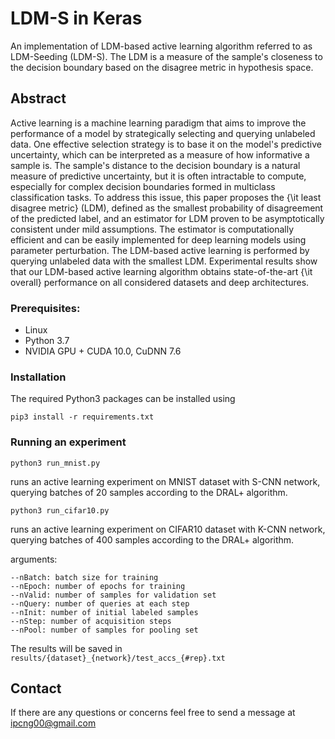 # LDM-S in Keras
An implementation of LDM-based active learning algorithm referred to as LDM-Seeding (LDM-S). The LDM is a measure of the sample's closeness to the decision boundary based on the disagree metric in hypothesis space.

## Abstract
Active learning is a machine learning paradigm that aims to improve the performance of a model by strategically selecting and querying unlabeled data. One effective selection strategy is to base it on the model's predictive uncertainty, which can be interpreted as a measure of how informative a sample is. The sample's distance to the decision boundary is a natural measure of predictive uncertainty, but it is often intractable to compute, especially for complex decision boundaries formed in multiclass classification tasks.
To address this issue, this paper proposes the {\it least disagree metric} (LDM), defined as the smallest probability of disagreement of the predicted label, and an estimator for LDM proven to be asymptotically consistent under mild assumptions. The estimator is computationally efficient and can be easily implemented for deep learning models using parameter perturbation. The LDM-based active learning is performed by querying unlabeled data with the smallest LDM. Experimental results show that our LDM-based active learning algorithm obtains state-of-the-art {\it overall} performance on all considered datasets and deep architectures.

### Prerequisites:
- Linux
- Python 3.7
- NVIDIA GPU + CUDA 10.0, CuDNN 7.6

### Installation
The required Python3 packages can be installed using
```
pip3 install -r requirements.txt
```

### Running an experiment
```
python3 run_mnist.py
```
runs an active learning experiment on MNIST dataset with S-CNN network, querying batches of 20 samples according to the DRAL+ algorithm.

```
python3 run_cifar10.py
```
runs an active learning experiment on CIFAR10 dataset with K-CNN network, querying batches of 400 samples according to the DRAL+ algorithm.

arguments:
```
--nBatch: batch size for training
--nEpoch: number of epochs for training
--nValid: number of samples for validation set
--nQuery: number of queries at each step
--nInit: number of initial labeled samples
--nStep: number of acquisition steps
--nPool: number of samples for pooling set
```

The results will be saved in `results/{dataset}_{network}/test_accs_{#rep}.txt`

## Contact
If there are any questions or concerns feel free to send a message at ipcng00@gmail.com
